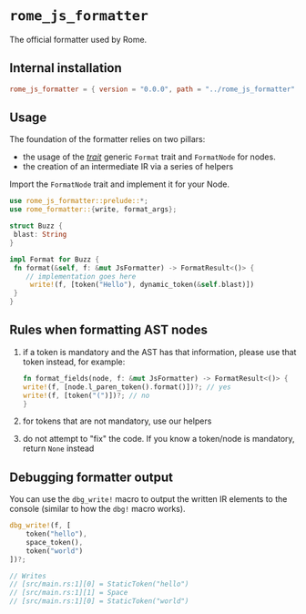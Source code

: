# `rome_js_formatter`

The official formatter used by Rome.

## Internal installation

```toml
rome_js_formatter = { version = "0.0.0", path = "../rome_js_formatter" }
```

## Usage

The foundation of the formatter relies on two pillars:

- the usage of the [*trait*](https://doc.rust-lang.org/reference/items/traits.html) generic `Format` trait and `FormatNode` for nodes.
- the creation of an intermediate IR via a series of helpers

Import the `FormatNode` trait and implement it for your Node.

```rust
use rome_js_formatter::prelude::*;
use rome_formatter::{write, format_args};

struct Buzz {
 blast: String
}

impl Format for Buzz {
 fn format(&self, f: &mut JsFormatter) -> FormatResult<()> {
 	// implementation goes here
	 write!(f, [token("Hello"), dynamic_token(&self.blast)])
 }
}

```

## Rules when formatting AST nodes

1. if a token is mandatory and the AST has that information, please use that token instead, for example:

	```rust
	fn format_fields(node, f: &mut JsFormatter) -> FormatResult<()> {
    write!(f, [node.l_paren_token().format()])?; // yes
    write!(f, [token("(")])?; // no
	}
	```

2. for tokens that are not mandatory, use our helpers
3. do not attempt to "fix" the code. If you know a token/node is mandatory, return `None` instead

## Debugging formatter output

You can use the `dbg_write!` macro to output the written IR elements to the console (similar to how the `dbg!` macro works).

```rust
dbg_write!(f, [
	token("hello"),
	space_token(),
	token("world")
])?;

// Writes
// [src/main.rs:1][0] = StaticToken("hello")
// [src/main.rs:1][1] = Space
// [src/main.rs:1][0] = StaticToken("world")
```
